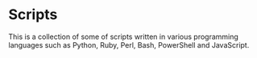 # Scripts
This is a collection of some of scripts written in various programming languages such as Python, Ruby, Perl, Bash, PowerShell and JavaScript.
